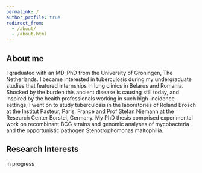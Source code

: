 ```yaml
---
permalink: /
author_profile: true
redirect_from: 
  - /about/
  - /about.html
---
```


About me
-----

I graduated with an MD-PhD from the University of Groningen, The Netherlands. I became interested in tuberculosis during my undergraduate studies that featured internships in lung clinics in Belarus and Romania. Shocked by the burden this ancient disease is causing still today, and inspired by the health professionals working in such high-incidence settings, I went on to study tuberculosis in the laboratories of Roland Brosch at the Institut Pasteur, Paris, France and Prof Stefan Niemann at the Research Center Borstel, Germany. My PhD thesis comprised experimental work on recombinant BCG strains and genomic analyses of mycobacteria and the opportunistic pathogen Stenotrophomonas maltophilia.


Research Interests 
------
in progress